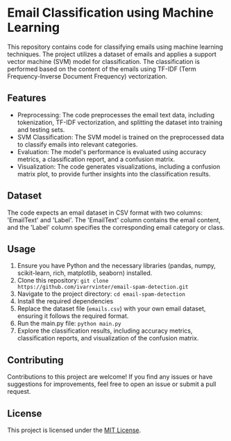 # Email Classification using Machine Learning

This repository contains code for classifying emails using machine learning techniques. The project utilizes a dataset of emails and applies a support vector machine (SVM) model for classification. The classification is performed based on the content of the emails using TF-IDF (Term Frequency-Inverse Document Frequency) vectorization.

## Features

- Preprocessing: The code preprocesses the email text data, including tokenization, TF-IDF vectorization, and splitting the dataset into training and testing sets.
- SVM Classification: The SVM model is trained on the preprocessed data to classify emails into relevant categories.
- Evaluation: The model's performance is evaluated using accuracy metrics, a classification report, and a confusion matrix.
- Visualization: The code generates visualizations, including a confusion matrix plot, to provide further insights into the classification results.

## Dataset

The code expects an email dataset in CSV format with two columns: 'EmailText' and 'Label'. The 'EmailText' column contains the email content, and the 'Label' column specifies the corresponding email category or class.

## Usage

1. Ensure you have Python and the necessary libraries (pandas, numpy, scikit-learn, rich, matplotlib, seaborn) installed.
2. Clone this repository: `git clone https://github.com/ivarrvinter/email-spam-detection.git`
3. Navigate to the project directory: `cd email-spam-detection`
4. Install the required dependencies
5. Replace the dataset file (`emails.csv`) with your own email dataset, ensuring it follows the required format.
6. Run the main.py file: `python main.py`
7. Explore the classification results, including accuracy metrics, classification reports, and visualization of the confusion matrix.

## Contributing

Contributions to this project are welcome! If you find any issues or have suggestions for improvements, feel free to open an issue or submit a pull request.

## License

This project is licensed under the [MIT License](LICENSE).
